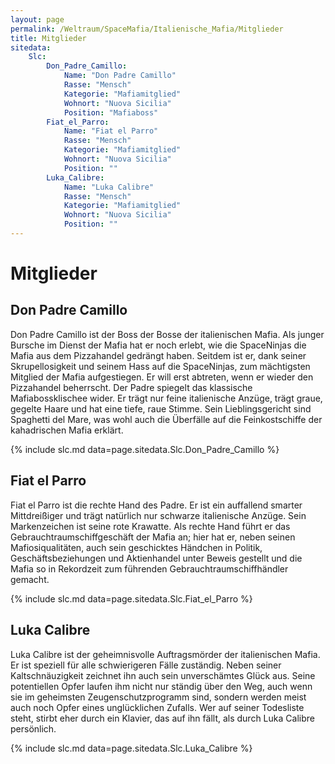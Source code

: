 ```yaml
---
layout: page
permalink: /Weltraum/SpaceMafia/Italienische_Mafia/Mitglieder
title: Mitglieder
sitedata:
    Slc:
        Don_Padre_Camillo:
            Name: "Don Padre Camillo"
            Rasse: "Mensch"
            Kategorie: "Mafiamitglied"
            Wohnort: "Nuova Sicilia"
            Position: "Mafiaboss"
        Fiat_el_Parro:
            Name: "Fiat el Parro"
            Rasse: "Mensch"
            Kategorie: "Mafiamitglied"
            Wohnort: "Nuova Sicilia"
            Position: ""
        Luka_Calibre:
            Name: "Luka Calibre"
            Rasse: "Mensch"
            Kategorie: "Mafiamitglied"
            Wohnort: "Nuova Sicilia"
            Position: ""
---
```


# Mitglieder

## Don Padre Camillo

Don Padre Camillo ist der Boss der Bosse der italienischen Mafia. Als junger Bursche im Dienst der Mafia hat er noch erlebt, wie die SpaceNinjas die Mafia aus dem Pizzahandel gedrängt haben. Seitdem ist er, dank seiner Skrupellosigkeit und seinem Hass auf die SpaceNinjas, zum mächtigsten Mitglied der Mafia aufgestiegen. Er will erst abtreten, wenn er wieder den Pizzahandel beherrscht. Der Padre spiegelt das klassische Mafiabossklischee wider. Er trägt nur feine italienische Anzüge, trägt graue, gegelte Haare und hat eine tiefe, raue Stimme. Sein Lieblingsgericht sind Spaghetti del Mare, was wohl auch die Überfälle auf die Feinkostschiffe der kahadrischen Mafia erklärt.

{% include slc.md data=page.sitedata.Slc.Don_Padre_Camillo %}

## Fiat el Parro

Fiat el Parro ist die rechte Hand des Padre. Er ist ein auffallend smarter Mittdreißiger und trägt natürlich nur schwarze italienische Anzüge. Sein Markenzeichen ist seine rote Krawatte. Als rechte Hand führt er das Gebrauchtraumschiffgeschäft der Mafia an; hier hat er, neben seinen Mafiosiqualitäten, auch sein geschicktes Händchen in Politik, Geschäftsbeziehungen und Aktienhandel unter Beweis gestellt und die Mafia so in Rekordzeit zum führenden Gebrauchtraumschiffhändler gemacht.

{% include slc.md data=page.sitedata.Slc.Fiat_el_Parro %}

## Luka Calibre

Luka Calibre ist der geheimnisvolle Auftragsmörder der italienischen Mafia. Er ist speziell für alle schwierigeren Fälle zuständig. Neben seiner Kaltschnäuzigkeit zeichnet ihn auch sein unverschämtes Glück aus. Seine potentiellen Opfer laufen ihm nicht nur ständig über den Weg, auch wenn sie im geheimsten Zeugenschutzprogramm sind, sondern werden meist auch noch Opfer eines unglücklichen Zufalls. Wer auf seiner Todesliste steht, stirbt eher durch ein Klavier, das auf ihn fällt, als durch Luka Calibre persönlich.

{% include slc.md data=page.sitedata.Slc.Luka_Calibre %}
